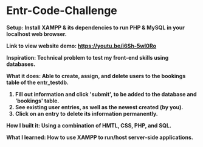 # Entr-Code-Challenge

<b>Setup<b>: Install XAMPP & its dependencies to run PHP & MySQL in your localhost web browser. 

Link to view website demo: https://youtu.be/i6Sh-5wl0Ro

Inspiration: Technical problem to test my front-end skills using databases. 

What it does: Able to create, assign, and delete users to the bookings table of the entr_testdb. 

1) Fill out information and click 'submit', to be added to the database and 'bookings' table.
2) See existing user entries, as well as the newest created (by you). 
3) Click on an entry to delete its information permanently. 

How I built it: Using a combination of HMTL, CSS, PHP, and SQL.

What I learned: How to use XAMPP to run/host server-side applications. 
